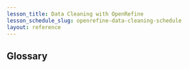 ```yaml
---
lesson_title: Data Cleaning with OpenRefine
lesson_schedule_slug: openrefine-data-cleaning-schedule
layout: reference
---
```


## Glossary


